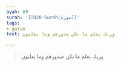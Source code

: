 ```yaml
---
ayah: 69
surah: '[[028-Surah|سورة]]'
tags:
- quran
text: وربك يعلم ما تكن صدورهم وما يعلنون

---
```

> وربك يعلم ما تكن صدورهم وما يعلنون
